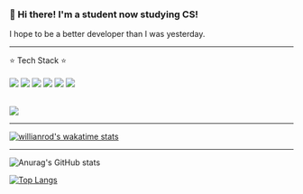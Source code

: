 ### 👋 Hi there! I'm a student now studying CS!

I hope to be a better developer than I was yesterday.

<hr>

⭐️ Tech Stack ⭐️
<br>
<br>
<img src="https://img.shields.io/badge/C-A8B9CC?style=flat-square&logo=C&logoColor=white"/>
<img src="https://img.shields.io/badge/C++-00599C?style=flat-square&logo=C++&logoColor=white"/>
<img src="https://img.shields.io/badge/Python-3776AB?style=flat-square&logo=Python&logoColor=white"/>
<img src="https://img.shields.io/badge/Ocaml-EC6813?style=flat-square&logo=Ocaml&logoColor=white"/>
<img src="https://img.shields.io/badge/Java-007396?style=flat-square&logo=Java&logoColor=white"/>
<img src="https://img.shields.io/badge/MySQL-4479A1?style=flat-square&logo=MySQL&logoColor=white"/>

<br>
<img src="https://img.shields.io/badge/Git-F05032?style=flat-square&logo=Git&logoColor=white"/>

<hr>

[![willianrod's wakatime stats](https://github-readme-stats.vercel.app/api/wakatime?username=seoyoon98)](https://github.com/anuraghazra/github-readme-stats)

<hr>

![Anurag's GitHub stats](https://github-readme-stats.vercel.app/api?username=seoyoon98&show_icons=true&theme=tokyonight)

[![Top Langs](https://github-readme-stats.vercel.app/api/top-langs/?username=seoyoon98&layout=compact)](https://github.com/anuraghazra/github-readme-stats)

<!--
**seoyoon98/seoyoon98** is a ✨ _special_ ✨ repository because its `README.md` (this file) appears on your GitHub profile.

Here are some ideas to get you started:

- 🔭 I’m currently working on ...
- 🌱 I’m currently learning ...
- 👯 I’m looking to collaborate on ...
- 🤔 I’m looking for help with ...
- 💬 Ask me about ...
- 📫 How to reach me: ...
- 😄 Pronouns: ...
- ⚡ Fun fact: ...
-->
